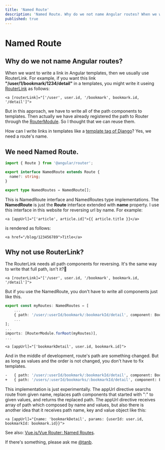 ```yaml
---
title: 'Named Route'
description: 'Named Route. Why do we not name Angular routes? When we want to write a link in Angular templates, then we usually use RouterLink.But in this approach, we have to write all of the path components to templates. Then actually we have already registered the path to Router through the RouterModule. So I thought that we can reuse them.'
published: true
---
```


# Named Route


## Why do we not name Angular routes?

When we want to write a link in Angular templates, then we usually use RouterLink. For example, if you want this link **"/user/1/bookmark/1234/detail"** in a templates, you might write it useing [RouterLink](https://angular.io/api/router/RouterLink) as follows:

```markup
<a [routerLink]="['/user', user.id, '/bookmark', bookmark.id, '/detail']">
```

But in this approach, we have to write all of the path components to templates. Then actually we have already registered the path to Router through the [RouterModule](https://angular.io/api/router/RouterModule). So I thought that we can reuse them.


How can I write links in templates like a [template tag of Django](https://docs.djangoproject.com/en/2.1/ref/templates/builtins/#std:templatetag-url)? Yes, we need a route's name.

## We need Named Route.

```typescript
import { Route } from '@angular/router';

export interface NamedRoute extends Route {
  name?: string;
}

export type NamedRoutes = NamedRoute[];
```

This is NamedRoute interface and NamedRoutes type implementations. The **NamedRoute** is just the **Route** interface extended with **name** property. I use this interface in this website for reversing url by name. For example:

```markup
<a [appUrl]="['article', article.id]">{{ article.title }}</a>
```

is rendered as follows:

```markup
<a href="/blog/123456789">Title</a>
```

## Why not use RouterLink?

The RouterLink needs all path components for reversing. It's the same way to write that full path, isn't it?🤔

```markup
<a [routerLink]="['/user', user.id, '/bookmark', bookmark.id, '/detail']">
```

But if you use the NamedRoute, you don't have to write all components just like this.

```typescript
export const myRoutes: NamedRoutes = [
    ...
    { path: '/user/:userId/bookmark/:bookmarkId/detail', component: BookmarkDetailComponent, name: 'bookmarkDetail' },
    ...
];
...
imports: [RouterModule.forRoot(myRoutes)],
...
```

```markup
<a [appUrl]="['bookmarkDetail', user.id, bookmark.id]">
```

And in the middle of development, route's path are something changed. But as long as values and the order is not changed, you don't have to fix templates.

```bash
-   { path: '/user/:userId/bookmark/:bookmarkId/detail', component: BookmarkDetailComponent, name: 'bookmarkDetail' },
+   { path: '/users/:userId/bookmarks/:bookmarkId/detail', component: BookmarkDetailComponent, name: 'bookmarkDetail' },
```

This implementation is just experimentally. The appUrl directive searchs route from given name, replaces path components that started with ":" to given values, and returns the replaced path. The appUrl directive receives array of path which composed by name and values, but also there is another idea that it receives path name, key and value object like this:

```markup
<a [appUrl]="{name: 'bookmarkDetail', params: {userId: user.id, bookmarkId: bookmark.id}}">
```

See also: [Vue.js/Vue Router: Named Routes](https://router.vuejs.org/guide/essentials/named-routes.html).

If there's something, please ask me [@tanb](https://twitter.com/tanb).
